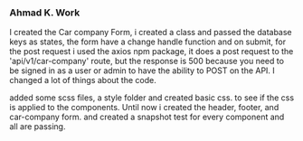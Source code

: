 ### Ahmad K. Work

I created the Car company Form, i created a class and passed the database keys as states, the form have a change handle function and on submit, for the post request i used the axios npm package, it does a post request to the 'api/v1/car-company' route, but the response is 500 because you need to be signed in as a user or admin to have the ability to POST on the API. I changed a lot of things about the code. 

added some scss files, a style folder and created basic css. to see if the css is applied to the components. Until now i created the header, footer, and car-company form. and created a snapshot test for every component and all are passing. 